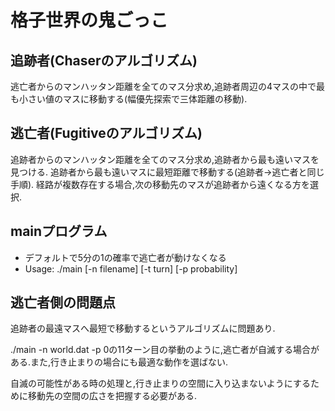 # 格子世界の鬼ごっこ
## 追跡者(Chaserのアルゴリズム)
逃亡者からのマンハッタン距離を全てのマス分求め,追跡者周辺の4マスの中で最も小さい値のマスに移動する(幅優先探索で三体距離の移動).

## 逃亡者(Fugitiveのアルゴリズム)
追跡者からのマンハッタン距離を全てのマス分求め,追跡者から最も遠いマスを見つける.
追跡者から最も遠いマスに最短距離で移動する(追跡者→逃亡者と同じ手順).
経路が複数存在する場合,次の移動先のマスが追跡者から遠くなる方を選択.

## mainプログラム
+ デフォルトで5分の1の確率で逃亡者が動けなくなる
+ Usage: ./main [-n filename] [-t turn] [-p probability]

## 逃亡者側の問題点
追跡者の最遠マスへ最短で移動するというアルゴリズムに問題あり.

./main -n world.dat -p 0の11ターン目の挙動のように,逃亡者が自滅する場合がある.また,行き止まりの場合にも最適な動作を選ばない.

自滅の可能性がある時の処理と,行き止まりの空間に入り込まないようにするために移動先の空間の広さを把握する必要がある.
